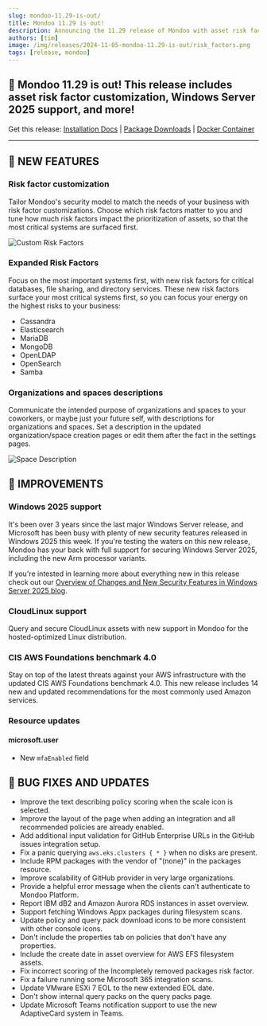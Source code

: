 ```yaml
---
slug: mondoo-11.29-is-out/
title: Mondoo 11.29 is out!
description: Announcing the 11.29 release of Mondoo with asset risk factor customization, Windows Server 2025 support, and more!
authors: [tim]
image: /img/releases/2024-11-05-mondoo-11.29-is-out/risk_factors.png
tags: [release, mondoo]
---
```


## 🥳 Mondoo 11.29 is out! This release includes asset risk factor customization, Windows Server 2025 support, and more!

Get this release: [Installation Docs](https://mondoo.com/docs/cnspec/) | [Package Downloads](https://releases.mondoo.com/cnspec/) | [Docker Container](https://hub.docker.com/r/mondoo/cnspec)

---

## 🎉 NEW FEATURES

### Risk factor customization

Tailor Mondoo's security model to match the needs of your business with risk factor customizations. Choose which risk factors matter to you and tune how much risk factors impact the prioritization of assets, so that the most critical systems are surfaced first.

![Custom Risk Factors](/img/releases/2024-11-05-mondoo-11.29-is-out/risk_factors.png)

### Expanded Risk Factors

Focus on the most important systems first, with new risk factors for critical databases, file sharing, and directory services. These new risk factors surface your most critical systems first, so you can focus your energy on the highest risks to your business:

- Cassandra
- Elasticsearch
- MariaDB
- MongoDB
- OpenLDAP
- OpenSearch
- Samba

### Organizations and spaces descriptions

Communicate the intended purpose of organizations and spaces to your coworkers, or maybe just your future self, with descriptions for organizations and spaces. Set a description in the updated organization/space creation pages or edit them after the fact in the settings pages.

![Space Description](/img/releases/2024-11-05-mondoo-11.29-is-out/space_description.png)

## 🧹 IMPROVEMENTS

### Windows 2025 support

It's been over 3 years since the last major Windows Server release, and Microsoft has been busy with plenty of new security features released in Windows 2025 this week. If you're testing the waters on this new release, Mondoo has your back with full support for securing Windows Server 2025, including the new Arm processor variants.

If you're intested in learning more about everything new in this release check out our [Overview of Changes and New Security Features in Windows Server 2025 blog](https://mondoo.com/blog/overview-of-changes-and-new-security-features-in-windows-server-2025).

### CloudLinux support

Query and secure CloudLinux assets with new support in Mondoo for the hosted-optimized Linux distribution.

### CIS AWS Foundations benchmark 4.0

Stay on top of the latest threats against your AWS infrastructure with the updated CIS AWS Foundations benchmark 4.0. This new release includes 14 new and updated recommendations for the most commonly used Amazon services.

### Resource updates

#### microsoft.user

- New `mfaEnabled` field

## 🐛 BUG FIXES AND UPDATES

- Improve the text describing policy scoring when the scale icon is selected.
- Improve the layout of the page when adding an integration and all recommended policies are already enabled.
- Add additional input validation for GitHub Enterprise URLs in the GitHub issues integration setup.
- Fix a panic querying `aws.eks.clusters { * }` when no disks are present.
- Include RPM packages with the vendor of "(none)" in the packages resource.
- Improve scalability of GitHub provider in very large organizations.
- Provide a helpful error message when the clients can't authenticate to Mondoo Platform.
- Report IBM dB2 and Amazon Aurora RDS instances in asset overview.
- Support fetching Windows Appx packages during filesystem scans.
- Update policy and query pack download icons to be more consistent with other console icons.
- Don't include the properties tab on policies that don't have any properties.
- Include the create date in asset overview for AWS EFS filesystem assets.
- Fix incorrect scoring of the Incompletely removed packages risk factor.
- Fix a failure running some Microsoft 365 integration scans.
- Update VMware ESXi 7 EOL to the new extended EOL date.
- Don't show internal query packs on the query packs page.
- Update Microsoft Teams notification support to use the new AdaptiveCard system in Teams.
